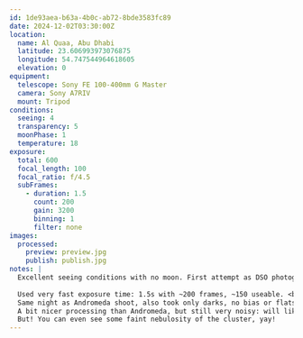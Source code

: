 ```yaml
---
id: 1de93aea-b63a-4b0c-ab72-8bde3583fc89
date: 2024-12-02T03:30:00Z
location:
  name: Al Quaa, Abu Dhabi
  latitude: 23.606993973076875
  longitude: 54.747544964618605
  elevation: 0
equipment:
  telescope: Sony FE 100-400mm G Master
  camera: Sony A7RIV
  mount: Tripod
conditions:
  seeing: 4
  transparency: 5
  moonPhase: 1
  temperature: 18
exposure:
  total: 600
  focal_length: 100
  focal_ratio: f/4.5
  subFrames:
    - duration: 1.5
      count: 200
      gain: 3200
      binning: 1
      filter: none
images:
  processed:
    preview: preview.jpg
    publish: publish.jpg
notes: |
  Excellent seeing conditions with no moon. First attempt as DSO photography.
  
  Used very fast exposure time: 1.5s with ~200 frames, ~150 useable. <br />
  Same night as Andromeda shoot, also took only darks, no bias or flats. <br />
  A bit nicer processing than Andromeda, but still very noisy: will likely try to reprocess with PixInsight and update the description if I reuppload. <br />
  But! You can even see some faint nebulosity of the cluster, yay!
---
```

